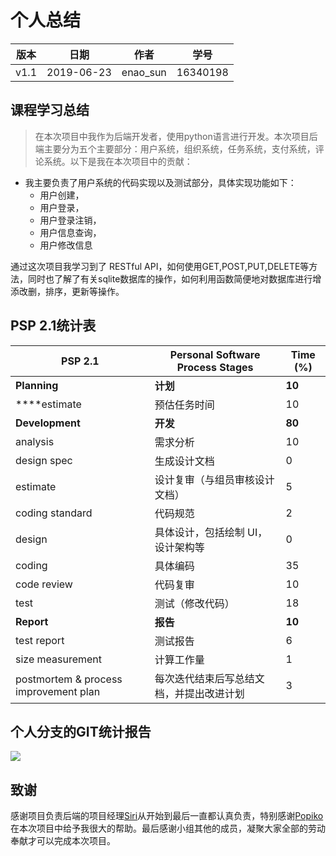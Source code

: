 # 个人总结

| 版本 | 日期       | 作者     | 学号     |
| ---- | ---------- | -------- | -------- |
| v1.1 | 2019-06-23 | enao_sun | 16340198 |

## 课程学习总结

> 在本次项目中我作为后端开发者，使用python语言进行开发。本次项目后端主要分为五个主要部分：用户系统，组织系统，任务系统，支付系统，评论系统。以下是我在本次项目中的贡献：

- 我主要负责了用户系统的代码实现以及测试部分，具体实现功能如下：
  - 用户创建，
  - 用户登录，
  - 用户登录注销，
  - 用户信息查询，
  - 用户修改信息

通过这次项目我学习到了 RESTful API，如何使用GET,POST,PUT,DELETE等方法，同时也了解了有关sqlite数据库的操作，如何利用函数简便地对数据库进行增添改删，排序，更新等操作。

## PSP 2.1统计表

| PSP 2.1                               | Personal Software Process Stages         | Time (%) |
| ------------------------------------- | ---------------------------------------- | -------- |
| **Planning**                          | **计划**                                 | **10**   |
| ****estimate                          | 预估任务时间                             | 10       |
| **Development**                       | **开发**                                 | **80**   |
| analysis                              | 需求分析                                 | 10       |
| design spec                           | 生成设计文档                             | 0        |
| estimate                              | 设计复审（与组员审核设计文档）           | 5        |
| coding standard                       | 代码规范                                 | 2        |
| design                                | 具体设计，包括绘制 UI，设计架构等        | 0        |
| coding                                | 具体编码                                 | 35       |
| code review                           | 代码复审                                 | 10       |
| test                                  | 测试（修改代码）                         | 18       |
| **Report**                            | **报告**                                 | **10**   |
| test report                           | 测试报告                                 | 6        |
| size measurement                      | 计算工作量                               | 1        |
| postmortem & process improvement plan | 每次迭代结束后写总结文档，并提出改进计划 | 3        |

## 个人分支的GIT统计报告

![](https://s2.ax1x.com/2019/06/27/ZuQb9I.png)



## 致谢

感谢项目负责后端的项目经理[Siri](https://github.com/Siriussee)从开始到最后一直都认真负责，特别感谢[Popiko](https://github.com/Popiko)在本次项目中给予我很大的帮助。最后感谢小组其他的成员，凝聚大家全部的劳动奉献才可以完成本次项目。

